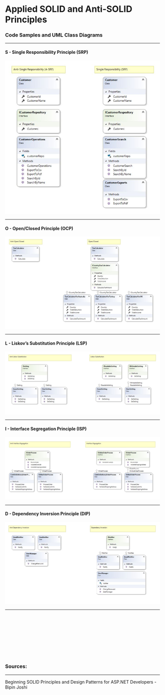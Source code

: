 
# Applied SOLID and Anti-SOLID Principles
### Code Samples and UML Class Diagrams
-----------
#### S - Single Responsibility Principle (SRP) <br />

![srp](https://github.com/BilgesPage/SOLID-Principles/blob/master/SOLID_Principles/Single_Responsibility/srp.JPG?raw=true "Single Responsibility Principle")

------

#### O - Open/Closed Principle (OCP) <br />

![srp](https://github.com/BilgesPage/SOLID-Principles/blob/master/SOLID_Principles/Open_Closed/ocp.JPG?raw=true "Open/Closed Principle")

-----

#### L - Liskov’s Substitution Principle (LSP) <br />

![srp](https://github.com/BilgesPage/SOLID-Principles/blob/master/SOLID_Principles/Liskov_Substitution/lsp.JPG?raw=true "Liskov's Substitution Principle")

----

#### I - Interface Segregation Principle (ISP) <br />

![srp](https://github.com/BilgesPage/SOLID-Principles/blob/master/SOLID_Principles/Interface_Segregation/isp.JPG?raw=true "Interface Segregation Principle")

-----

#### D - Dependency Inversion Principle (DIP)<br />

![srp](https://github.com/BilgesPage/SOLID-Principles/blob/master/SOLID_Principles/Dependency_Inversion/dip.JPG?raw=true "Dependency Inversion Principle")

--------

<br /><br /><br /><br /><br /><br /><br /><br />
### Sources:
-------------
Beginning SOLID Principles and Design Patterns for ASP.NET Developers - Bipin Joshi
